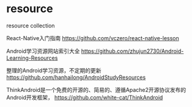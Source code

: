 # resource
resource collection

React-Native入门指南
https://github.com/vczero/react-native-lesson

Android学习资源网站索引大全
https://github.com/zhujun2730/Android-Learning-Resources

整理的Android学习资源，不定期的更新
https://github.com/hanhailong/AndroidStudyResources

ThinkAndroid是一个免费的开源的、简易的、遵循Apache2开源协议发布的Android开发框架，
https://github.com/white-cat/ThinkAndroid
